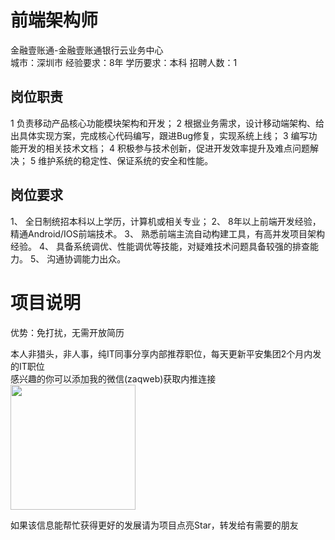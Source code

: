 # 前端架构师
金融壹账通-金融壹账通银行云业务中心  
城市：深圳市 经验要求：8年 学历要求：本科  招聘人数：1

## 岗位职责
1 负责移动产品核心功能模块架构和开发；
   2 根据业务需求，设计移动端架构、给出具体实现方案，完成核心代码编写，跟进Bug修复，实现系统上线；
   3 编写功能开发的相关技术文档；
   4 积极参与技术创新，促进开发效率提升及难点问题解决；
   5 维护系统的稳定性、保证系统的安全和性能。

## 岗位要求
1、	全日制统招本科以上学历，计算机或相关专业；
   2、	8年以上前端开发经验，精通Android/IOS前端技术。
   3、	熟悉前端主流自动构建工具，有高并发项目架构经验。
   4、	具备系统调优、性能调优等技能，对疑难技术问题具备较强的排查能力。
   5、	沟通协调能力出众。

# 项目说明

优势：免打扰，无需开放简历

本人非猎头，非人事，纯IT同事分享内部推荐职位，每天更新平安集团2个月内发的IT职位  
感兴趣的你可以添加我的微信(zaqweb)获取内推连接  
<img src="https://github.com/zaqweb/PA-IT-JOBS/blob/master/WechatICode.jpeg"  height="200" width="200">

如果该信息能帮忙获得更好的发展请为项目点亮Star，转发给有需要的朋友




